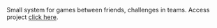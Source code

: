 Small system for games between friends, challenges in teams.
Access project <a href="https://lucasmenchon.github.io/gaming-system/" target="_blank">click here</a>.
